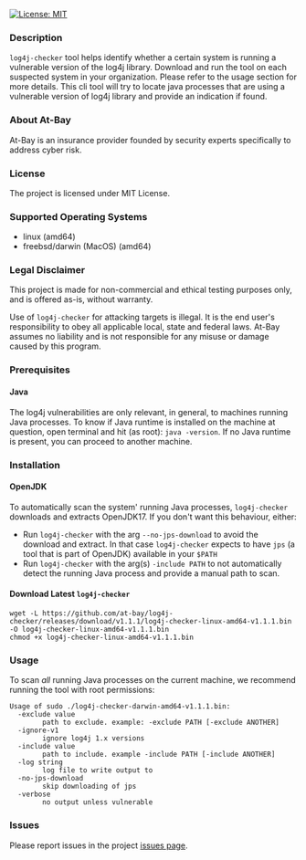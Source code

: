 [![License: MIT](https://img.shields.io/badge/License-MIT-yellow.svg)](https://opensource.org/licenses/MIT)

### Description
`log4j-checker` tool helps identify whether a certain system is running a vulnerable version of the log4j library. Download and run the tool on each suspected system in your organization. Please refer to the usage section for more details.
This cli tool will try to locate java processes that are using a vulnerable version of log4j library and provide an indication if found.

### About At-Bay
At-Bay is an insurance provider founded by security experts specifically to address cyber risk.

### License
The project is licensed under MIT License.

### Supported Operating Systems
* linux (amd64)
* freebsd/darwin (MacOS) (amd64)

### Legal Disclaimer
This project is made for non-commercial and ethical testing purposes only, and is offered as-is, without warranty. 

Use of `log4j-checker` for attacking targets is illegal. It is the end user's responsibility to obey all applicable local, state and federal laws. At-Bay assumes no liability and is not responsible for any misuse or damage caused by this program.


### Prerequisites
#### Java
The log4j vulnerabilities are only relevant, in general, to machines running Java processes.
To know if Java runtime is installed on the machine at question, open terminal and hit (as root): `java -version`.
If no Java runtime is present, you can proceed to another machine.

### Installation

#### OpenJDK
To automatically scan the system' running Java processes, `log4j-checker` downloads and extracts OpenJDK17.
If you don't want this behaviour, either:
* Run `log4j-checker` with the arg `--no-jps-download` to avoid the download and extract. In that case `log4j-checker` expects to have `jps` (a tool that is part of OpenJDK) available in your `$PATH` 
* Run `log4j-checker` with the arg(s) `-include PATH` to not automatically detect the running Java process and provide a manual path to scan.

#### <a id="MyHeading"></a> Download Latest `log4j-checker`
```shell
wget -L https://github.com/at-bay/log4j-checker/releases/download/v1.1.1/log4j-checker-linux-amd64-v1.1.1.bin -O log4j-checker-linux-amd64-v1.1.1.bin
chmod +x log4j-checker-linux-amd64-v1.1.1.bin
```

### Usage
To scan *all* running Java processes on the current machine, we recommend running the tool with root permissions:
```
Usage of sudo ./log4j-checker-darwin-amd64-v1.1.1.bin:
  -exclude value
        path to exclude. example: -exclude PATH [-exclude ANOTHER]
  -ignore-v1
        ignore log4j 1.x versions
  -include value
        path to include. example -include PATH [-include ANOTHER]
  -log string
        log file to write output to
  -no-jps-download
        skip downloading of jps
  -verbose
        no output unless vulnerable
```

### Issues
Please report issues in the project [issues page](https://github.com/at-bay/log4j-checker/issues).